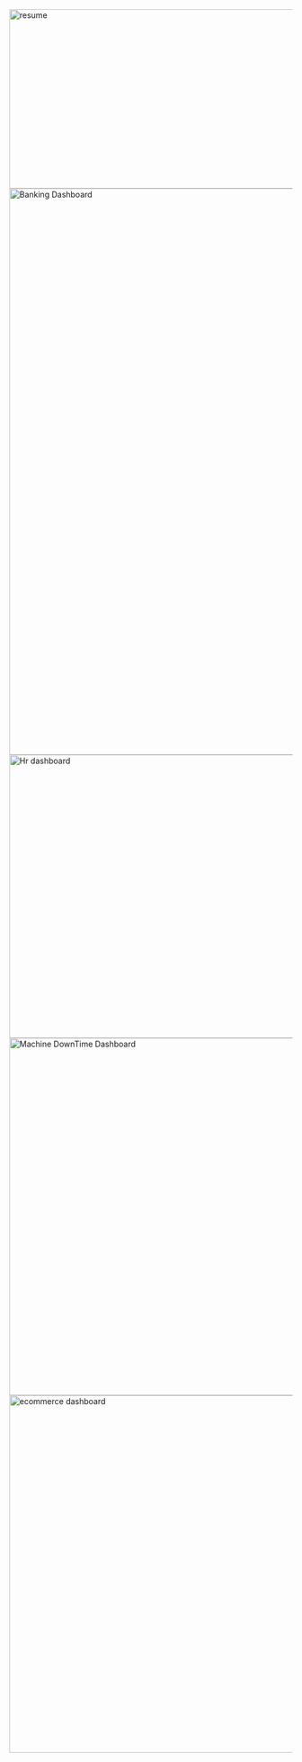 <img width="569" height="319" alt="resume" src="https://github.com/user-attachments/assets/1a01fe75-d808-4880-b27c-7b21131b4c66" />
<img width="1920" height="1008" alt="Banking Dashboard" src="https://github.com/user-attachments/assets/931892e2-4514-4b09-941f-4e20d3f827ad" />
<img width="960" height="504" alt="Hr dashboard" src="https://github.com/user-attachments/assets/3431d9ca-bb9e-44ca-8f41-c16564c79daf" />
<img width="1149" height="636" alt="Machine DownTime Dashboard" src="https://github.com/user-attachments/assets/4a4bc385-a661-48d5-8567-9ebf1483792e" />
<img width="1142" height="636" alt="ecommerce dashboard" src="https://github.com/user-attachments/assets/bb2550e2-0139-4682-9d52-7321b03d930f" />
